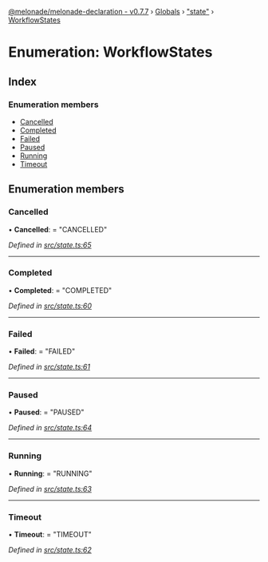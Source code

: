 [@melonade/melonade-declaration - v0.7.7](../README.md) › [Globals](../globals.md) › ["state"](../modules/_state_.md) › [WorkflowStates](_state_.workflowstates.md)

# Enumeration: WorkflowStates

## Index

### Enumeration members

* [Cancelled](_state_.workflowstates.md#cancelled)
* [Completed](_state_.workflowstates.md#completed)
* [Failed](_state_.workflowstates.md#failed)
* [Paused](_state_.workflowstates.md#paused)
* [Running](_state_.workflowstates.md#running)
* [Timeout](_state_.workflowstates.md#timeout)

## Enumeration members

###  Cancelled

• **Cancelled**: = "CANCELLED"

*Defined in [src/state.ts:65](https://github.com/devit-tel/melonade-declaration/blob/3679b49/src/state.ts#L65)*

___

###  Completed

• **Completed**: = "COMPLETED"

*Defined in [src/state.ts:60](https://github.com/devit-tel/melonade-declaration/blob/3679b49/src/state.ts#L60)*

___

###  Failed

• **Failed**: = "FAILED"

*Defined in [src/state.ts:61](https://github.com/devit-tel/melonade-declaration/blob/3679b49/src/state.ts#L61)*

___

###  Paused

• **Paused**: = "PAUSED"

*Defined in [src/state.ts:64](https://github.com/devit-tel/melonade-declaration/blob/3679b49/src/state.ts#L64)*

___

###  Running

• **Running**: = "RUNNING"

*Defined in [src/state.ts:63](https://github.com/devit-tel/melonade-declaration/blob/3679b49/src/state.ts#L63)*

___

###  Timeout

• **Timeout**: = "TIMEOUT"

*Defined in [src/state.ts:62](https://github.com/devit-tel/melonade-declaration/blob/3679b49/src/state.ts#L62)*
